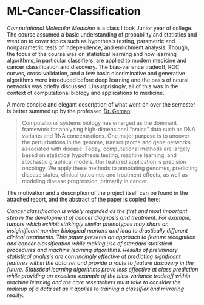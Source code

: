 # ML-Cancer-Classification

*Computational Molecular Medicine* is a class I took Junior year of college. The course assumed a basic understanding of probability and statistics and went on to cover topics such as hypothesis testing, parametric and nonparametric tests of independence, and enrichment analysis. Though, the focus of the course was on statistical learning and how learning algorithms, in particular classifiers, are applied to modern medicine and cancer classification and discovery. The bias-variance tradeoff, ROC curves, cross-validation, and a few basic discriminative and generative algorithms were introduced before deep learning and the basis of neural networks was briefly discussed. Unsurprisingly, all of this was in the context of computational biology and applications to medicine. 

A more concise and elegant description of what went on over the semester is better summed up by the professer, [Dr. Geman](https://engineering.jhu.edu/faculty/donald-geman/):

> Computational systems biology has emerged as the dominant framework for analyzing high-dimensional “omics” data such as DNA variants and RNA concentrations. One major purpose is to uncover the perturbations in the genome, transcriptome and gene networks associated with disease. Today, computational methods are largely based on statistical hypothesis testing, machine learning, and stochastic graphical models. Our featured application is precision oncology. We apply these methods to annotating genomes, predicting disease states, clinical outcomes and treatment effects, as well as modeling disease progression, primarily in cancer.

The motivation and a description of the project itself can be found in the attached report, and the abstract of the paper is copied here:

*Cancer classification is widely regarded as the first and most important step in the development of cancer diagnosis and treatment. For example, tumors which exhibit strikingly similar phenotypes may share an insiginificant number biological markers and lead to drastically different clinical treatments. This paper presents an approach to feature recognition and cancer classification while making use of standard statistical procedures and machine learning algorithms. Results of preliminary statistical analysis are convincingly effective at predicting significant features within the data set and provide a route to feature discovery in the future. Statistical learning algorithms prove less effective at class prediction while providing an excellent example of the bias-variance tradeoff within machine learning and the care researchers must take to consider the makeup of a data set as it applies to training a classifier and mirroring reality.*
